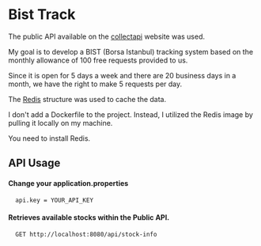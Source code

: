 
# Bist Track

The public API available on the [collectapi](https://collectapi.com/tr/) website was used.

My goal is to develop a BIST (Borsa Istanbul) tracking system based on the monthly allowance of 100 free requests provided to us.

Since it is open for 5 days a week and there are 20 business days in a month, we have the right to make 5 requests per day.

The [Redis](https://redis.io/) structure was used to cache the data.

I don't add a Dockerfile to the project. Instead, I utilized the Redis image by pulling it locally on my machine.

You need to install Redis.








## API Usage

#### Change your application.properties

```http
  api.key = YOUR_API_KEY

```

#### Retrieves available stocks within the Public API.

```http
  GET http://localhost:8080/api/stock-info

```




  